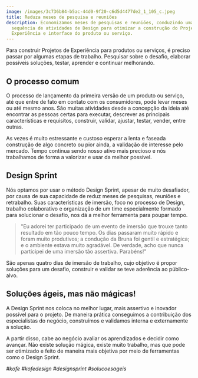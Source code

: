 ```yaml
---
image: /images/3c736b84-b5ac-44d0-9f20-c6d5d4477de2_1_105_c.jpeg
title: Reduza meses de pesquisa e reuniões
description: Economizamos meses de pesquisas e reuniões, conduzindo uma
  sequência de atividades de Design para otimizar a construção do Projeto de
  Experiência e interface do produto ou serviço.
---
```

Para construir Projetos de Experiência para produtos ou serviços, é preciso passar por algumas etapas de trabalho. Pesquisar sobre o desafio, elaborar possíveis soluções, testar, aprender e continuar melhorando. 

## O processo comum

O processo de lançamento da primeira versão de um produto ou serviço, até que entre de fato em contato com os consumidores, pode levar meses ou até mesmo anos. São muitas atividades desde a concepção da ideia até encontrar as pessoas certas para executar, descrever as principais características e requisitos, construir, validar, ajustar, testar, vender, entre outras. 

As vezes é muito estressante e custoso esperar a lenta e faseada construção de algo concreto ou pior ainda, a validação de interesse pelo mercado. Tempo continua sendo nosso ativo mais precioso e nós trabalhamos de forma a valorizar e usar da melhor possível.

## Design Sprint

Nós optamos por usar o método Design Sprint, apesar de muito desafiador, por causa de sua capacidade de reduz meses de pesquisas, reuniões e retrabalho. Suas características de imersão, foco no processo de Design, trabalho colaborativo e organização de um time especialmente formado para solucionar o desafio, nos dá a melhor ferramenta para poupar tempo.

> "Eu adorei ter participado de um evento de imersão que trouxe tanto resultado em tão pouco tempo. Os dias passaram muito rápido e foram muito produtivos; a condução da Bruna foi gentil e estratégica; e o ambiente estava muito agradável. De verdade, acho que nunca participei de uma imersão tão assertiva. Parabéns!"

São apenas quatro dias de imersão de trabalho, cujo objetivo é propor soluções para um desafio, construir e validar se teve aderência ao público-alvo. 

## Soluções ágeis, mas não mágicas!

A Design Sprint nos coloca no melhor lugar, mais assertivo e inovador possível para o projeto. De maneira prática conseguimos a contribuição dos especialistas do negócio, construímos e validamos interna e externamente a solução.

A partir disso, cabe ao negócio avaliar os aprendizados e decidir como avançar. Não existe solução mágica, existe muito trabalho, mas que pode ser otimizado e feito de maneira mais objetiva por meio de ferramentas como o Design Sprint.



*\#kofe #kofedesign #designsprint #solucoesageis*